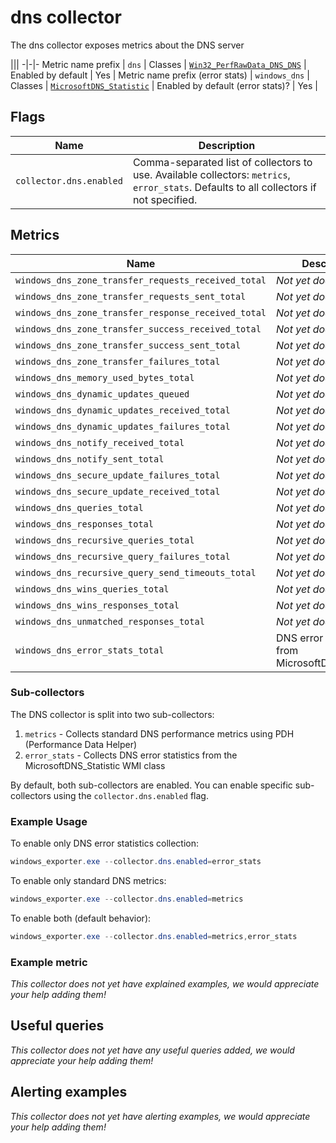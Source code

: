 # dns collector

The dns collector exposes metrics about the DNS server

|||
-|-|-
Metric name prefix  | `dns` |
Classes             | [`Win32_PerfRawData_DNS_DNS`](https://technet.microsoft.com/en-us/library/cc977686.aspx) |
Enabled by default | Yes |
Metric name prefix (error stats) | `windows_dns` |
Classes             | [`MicrosoftDNS_Statistic`](https://learn.microsoft.com/en-us/windows/win32/dns/dns-wmi-provider-overview) |
Enabled by default (error stats)? | Yes |

## Flags

Name | Description
-----|------------
`collector.dns.enabled` | Comma-separated list of collectors to use. Available collectors: `metrics`, `error_stats`. Defaults to all collectors if not specified.

## Metrics

Name | Description | Type | Labels
-----|-------------|------|-------
`windows_dns_zone_transfer_requests_received_total` | _Not yet documented_ | counter | `qtype`
`windows_dns_zone_transfer_requests_sent_total` | _Not yet documented_ | counter | `qtype`
`windows_dns_zone_transfer_response_received_total` | _Not yet documented_ | counter | `qtype`
`windows_dns_zone_transfer_success_received_total` | _Not yet documented_ | counter | `qtype`, `protocol`
`windows_dns_zone_transfer_success_sent_total` | _Not yet documented_ | counter | `qtype`
`windows_dns_zone_transfer_failures_total` | _Not yet documented_ | counter | None
`windows_dns_memory_used_bytes_total` | _Not yet documented_ | gauge | `area`
`windows_dns_dynamic_updates_queued` | _Not yet documented_ | gauge | None
`windows_dns_dynamic_updates_received_total` | _Not yet documented_ | counter | `operation`
`windows_dns_dynamic_updates_failures_total` | _Not yet documented_ | counter | `reason`
`windows_dns_notify_received_total` | _Not yet documented_ | counter | None
`windows_dns_notify_sent_total` | _Not yet documented_ | counter | None
`windows_dns_secure_update_failures_total` | _Not yet documented_ | counter | None
`windows_dns_secure_update_received_total` | _Not yet documented_ | counter | None
`windows_dns_queries_total` | _Not yet documented_ | counter | `protocol`
`windows_dns_responses_total` | _Not yet documented_ | counter | `protocol`
`windows_dns_recursive_queries_total` | _Not yet documented_ | counter | None
`windows_dns_recursive_query_failures_total` | _Not yet documented_ | counter | None
`windows_dns_recursive_query_send_timeouts_total` | _Not yet documented_ | counter | None
`windows_dns_wins_queries_total` | _Not yet documented_ | counter | `direction`
`windows_dns_wins_responses_total` | _Not yet documented_ | counter | `direction`
`windows_dns_unmatched_responses_total` | _Not yet documented_ | counter | None
`windows_dns_error_stats_total` | DNS error statistics from MicrosoftDNS_Statistic | counter | `name`, `collection_name`, `dns_server`

### Sub-collectors

The DNS collector is split into two sub-collectors:

1. `metrics` - Collects standard DNS performance metrics using PDH (Performance Data Helper)
2. `error_stats` - Collects DNS error statistics from the MicrosoftDNS_Statistic WMI class

By default, both sub-collectors are enabled. You can enable specific sub-collectors using the `collector.dns.enabled` flag.

### Example Usage

To enable only DNS error statistics collection:
```powershell
windows_exporter.exe --collector.dns.enabled=error_stats
```

To enable only standard DNS metrics:
```powershell
windows_exporter.exe --collector.dns.enabled=metrics
```

To enable both (default behavior):
```powershell
windows_exporter.exe --collector.dns.enabled=metrics,error_stats
```

### Example metric
_This collector does not yet have explained examples, we would appreciate your help adding them!_

## Useful queries
_This collector does not yet have any useful queries added, we would appreciate your help adding them!_

## Alerting examples
_This collector does not yet have alerting examples, we would appreciate your help adding them!_